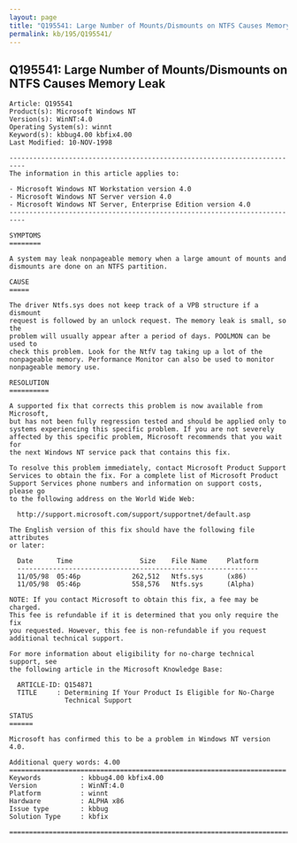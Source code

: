 ```yaml
---
layout: page
title: "Q195541: Large Number of Mounts/Dismounts on NTFS Causes Memory Leak"
permalink: kb/195/Q195541/
---
```


## Q195541: Large Number of Mounts/Dismounts on NTFS Causes Memory Leak

	Article: Q195541
	Product(s): Microsoft Windows NT
	Version(s): WinNT:4.0
	Operating System(s): winnt
	Keyword(s): kbbug4.00 kbfix4.00
	Last Modified: 10-NOV-1998
	
	--------------------------------------------------------------------------
	The information in this article applies to:
	
	- Microsoft Windows NT Workstation version 4.0
	- Microsoft Windows NT Server version 4.0
	- Microsoft Windows NT Server, Enterprise Edition version 4.0
	--------------------------------------------------------------------------
	
	SYMPTOMS
	========
	
	A system may leak nonpageable memory when a large amount of mounts and
	dismounts are done on an NTFS partition.
	
	CAUSE
	=====
	
	The driver Ntfs.sys does not keep track of a VPB structure if a dismount
	request is followed by an unlock request. The memory leak is small, so the
	problem will usually appear after a period of days. POOLMON can be used to
	check this problem. Look for the NtfV tag taking up a lot of the
	nonpageable memory. Performance Monitor can also be used to monitor
	nonpageable memory use.
	
	RESOLUTION
	==========
	
	A supported fix that corrects this problem is now available from Microsoft,
	but has not been fully regression tested and should be applied only to
	systems experiencing this specific problem. If you are not severely
	affected by this specific problem, Microsoft recommends that you wait for
	the next Windows NT service pack that contains this fix.
	
	To resolve this problem immediately, contact Microsoft Product Support
	Services to obtain the fix. For a complete list of Microsoft Product
	Support Services phone numbers and information on support costs, please go
	to the following address on the World Wide Web:
	
	  http://support.microsoft.com/support/supportnet/default.asp
	
	The English version of this fix should have the following file attributes
	or later:
	
	  Date      Time                 Size    File Name     Platform
	  -------------------------------------------------------------
	  11/05/98  05:46p             262,512   Ntfs.sys      (x86)
	  11/05/98  05:46p             558,576   Ntfs.sys      (Alpha)
	
	NOTE: If you contact Microsoft to obtain this fix, a fee may be charged.
	This fee is refundable if it is determined that you only require the fix
	you requested. However, this fee is non-refundable if you request
	additional technical support.
	
	For more information about eligibility for no-charge technical support, see
	the following article in the Microsoft Knowledge Base:
	
	  ARTICLE-ID: Q154871
	  TITLE     : Determining If Your Product Is Eligible for No-Charge
	              Technical Support
	
	STATUS
	======
	
	Microsoft has confirmed this to be a problem in Windows NT version 4.0.
	
	Additional query words: 4.00
	======================================================================
	Keywords          : kbbug4.00 kbfix4.00
	Version           : WinNT:4.0
	Platform          : winnt
	Hardware          : ALPHA x86
	Issue type        : kbbug
	Solution Type     : kbfix
	
	=============================================================================
	
